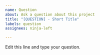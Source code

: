 ```yaml
---
name: Question
about: Ask a question about this project
title: "[QUESTION] - Short Title"
labels: question
assignees: ninja-left

---
```


Edit this line and type your question.
